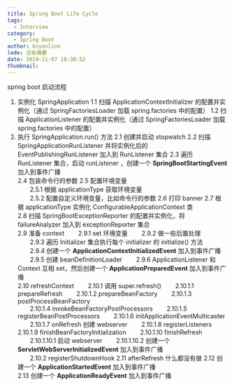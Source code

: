 ```yaml
---
title: Spring Boot Life Cycle
tags:
  - Interview
category:
  - Spring Boot
author: bsyonline
lede: 没有摘要
date: 2019-11-07 18:38:52
thumbnail:
---
```


spring boot 启动流程
1. 实例化 SpringApplication
	1.1 扫描 ApplicationContextInitializer 的配置并实例化（通过 SpringFactoriesLoader 加载 spring.factories 中的配置）
	1.2 扫描 ApplicationListener 的配置并实例化（通过 SpringFactoriesLoader 加载 spring.factories 中的配置）
2. 执行 SpringApplication.run() 方法
	2.1 创建并启动 stopwatch
	2.2 扫描 SpringApplicationRunListener 并将实例化后的 EventPublishingRunListener 加入到 RunListener 集合
	2.3 遍历 RunListener 集合，启动 runListener ，创建一个 **SpringBootStartingEvent** 加入到事件广播  
	2.4 包装命令行的参数
	2.5 配置环境变量  
	&ensp;&ensp;&ensp;&ensp;2.5.1 根据 applicationType 获取环境变量  
	&ensp;&ensp;&ensp;&ensp;2.5.2 配置自定义环境变量，比如命令行的参数
	2.6 打印 banner
	2.7 根据 applicationType 实例化 ConfigurableApplicationContext 类  
	2.8 扫描 SpringBootExceptionReporter 的配置并实例化，将 failureAnalyzer 加入到 exceptionReporter 集合  
	2.9 准备 context
	&ensp;&ensp;&ensp;&ensp;2.9.1 set 环境变量
	&ensp;&ensp;&ensp;&ensp;2.9.2 做一些后置处理  
	&ensp;&ensp;&ensp;&ensp;2.9.3 遍历 Initializer 集合执行每个 initializer 的 initialize() 方法  
	&ensp;&ensp;&ensp;&ensp;2.9.4 创建一个 **ApplicationContextInitializedEvent** 加入到事件广播  
	&ensp;&ensp;&ensp;&ensp;2.9.5 创建 beanDefinitionLoader
	&ensp;&ensp;&ensp;&ensp;2.9.6 ApplicationListener 和 Context 互相 set，然后创建一个 **ApplicationPreparedEvent** 加入到事件广播  
	2.10 refreshContext
	&ensp;&ensp;&ensp;&ensp;2.10.1 调用 super.refresh()
	&ensp;&ensp;&ensp;&ensp;2.10.1.1 prepareRefresh
	&ensp;&ensp;&ensp;&ensp;2.10.1.2 prepareBeanFactory
	&ensp;&ensp;&ensp;&ensp;2.10.1.3 postProcessBeanFactory  
	&ensp;&ensp;&ensp;&ensp;2.10.1.4 invokeBeanFactoryPostProcessors
	&ensp;&ensp;&ensp;&ensp;2.10.1.5 registerBeanPostProcessors
	&ensp;&ensp;&ensp;&ensp;2.10.1.6 initApplicationEventMulticaster
	&ensp;&ensp;&ensp;&ensp;2.10.1.7 onRefresh 创建 webserver
	&ensp;&ensp;&ensp;&ensp;2.10.1.8 registerListeners
	&ensp;&ensp;&ensp;&ensp;2.10.1.9 finishBeanFactoryInitialization
	&ensp;&ensp;&ensp;&ensp;2.10.1.10 finishRefresh  
	&ensp;&ensp;&ensp;&ensp;2.10.1.10.1 启动 webserver
	&ensp;&ensp;&ensp;&ensp;2.10.1.10.2 创建一个 **ServletWebServerInitializedEvent** 加入到事件广播  
	&ensp;&ensp;&ensp;&ensp;2.10.2 registerShutdownHook
	2.11 afterRefresh 什么都没有做
	2.12 创建一个 **ApplicationStartedEvent** 加入到事件广播  
	2.13 创建一个 **ApplicationReadyEvent** 加入到事件广播  










